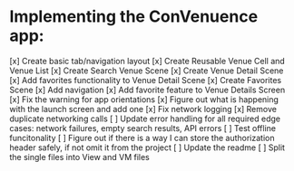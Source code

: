 #  Implementing the ConVenuence app:

[x] Create basic tab/navigation layout
[x] Create Reusable Venue Cell and Venue List
[x] Create Search Venue Scene
[x] Create Venue Detail Scene
[x] Add favorites functionality to Venue Detail Scene
[x] Create Favorites Scene
[x] Add navigation
[x] Add favorite feature to Venue Details Screen
[x] Fix the warning for app orientations
[x] Figure out what is happening with the launch screen and add one
[x] Fix network logging
[x] Remove duplicate networking calls
[ ] Update error handling for all required edge cases: network failures, empty search results, API errors
[ ] Test offline funcitonality
[ ] Figure out if there is a way I can store the authorization header safely, if not omit it from the project
[ ] Update the readme
[ ] Split the single files into View and VM files

